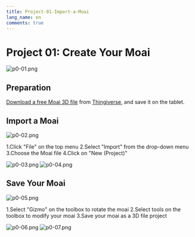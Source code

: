 ```yaml
---
title: Project-01-Import-a-Moai
lang_name: en 
comments: true
---
```

# Project 01: Create Your Moai

![p0-01.png](images/P0-01.jpg)

## Preparation

[Download a free Moai 3D file](https://www.thingiverse.com/thing:144668) from [Thingiverse](https://www.thingiverse.com/), and save it on the tablet.

## Import a Moai

![p0-02.png](images/P0-02.jpg)

1.Click "File" on the top menu
2.Select "Import" from the drop-down menu
3.Choose the Moai file
4.Click on "New (Project)"

![p0-03.png](images/P0-03.jpg)
![p0-04.png](images/P0-04.jpg)

## Save Your Moai

![p0-05.png](images/P0-05.jpg)

1.Select "Gizmo" on the toolbox to rotate the moai 
2.Select tools on the toolbox to modify your moai
3.Save your moai as a 3D file project

![p0-06.png](images/P0-06.jpg)
![p0-07.png](images/P0-07.jpg)
